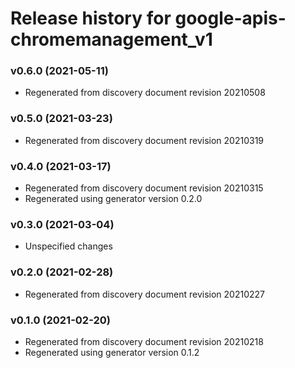 # Release history for google-apis-chromemanagement_v1

### v0.6.0 (2021-05-11)

* Regenerated from discovery document revision 20210508

### v0.5.0 (2021-03-23)

* Regenerated from discovery document revision 20210319

### v0.4.0 (2021-03-17)

* Regenerated from discovery document revision 20210315
* Regenerated using generator version 0.2.0

### v0.3.0 (2021-03-04)

* Unspecified changes

### v0.2.0 (2021-02-28)

* Regenerated from discovery document revision 20210227

### v0.1.0 (2021-02-20)

* Regenerated from discovery document revision 20210218
* Regenerated using generator version 0.1.2

